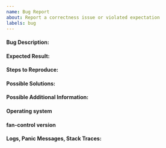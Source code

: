 ```yaml
---
name: Bug Report
about: Report a correctness issue or violated expectation
labels: bug
---
```


#### Bug Description:

#### Expected Result:

#### Steps to Reproduce:

#### Possible Solutions:

#### Possible Additional Information:

#### Operating system

#### fan-control version

#### Logs, Panic Messages, Stack Traces:
